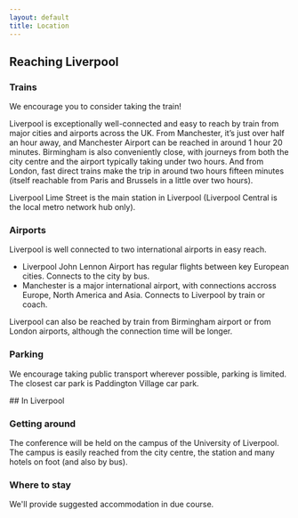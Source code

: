 ```yaml
---
layout: default
title: Location
---
```


<div class="row">
    <div class="col-md-6" markdown="1">

## Reaching Liverpool

### Trains
We encourage you to consider taking the train!

Liverpool is exceptionally well-connected and easy to reach by train from major cities and airports across the UK. From Manchester, it’s just over half an hour away, and Manchester Airport can be reached in around 1 hour 20 minutes. Birmingham is also conveniently close, with journeys from both the city centre and the airport typically taking under two hours. And from London, fast direct trains make the trip in around two hours fifteen minutes (itself reachable from Paris and Brussels in a little over two hours).

Liverpool Lime Street is the main station in Liverpool (Liverpool Central is the local metro network hub only).



### Airports

Liverpool is well connected to two international airports in easy reach.

- Liverpool John Lennon Airport has regular flights between key European cities. Connects to the city by bus.
- Manchester is a major international airport, with connections accross Europe, North America and Asia. Connects to Liverpool by train or coach.

Liverpool can also be reached by train from Birmingham airport or from London airports, although the connection time will be longer.

### Parking 

We encourage taking public transport wherever possible, parking is limited. The closest car park is Paddington Village car park.

</div>
    <div class="col-md-6" markdown="1">
## In Liverpool

### Getting around

The conference will be held on the campus of the University of Liverpool. The campus is easily reached from the city centre, the station and many hotels on foot (and also by bus). 

### Where to stay

We'll provide suggested accommodation in due course.
</div>
</div>